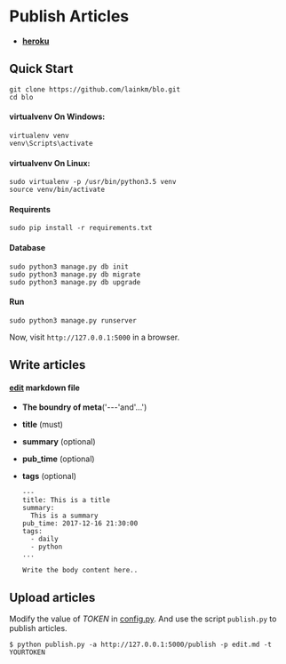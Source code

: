 Publish Articles
================

* **[heroku](https://lainly.herokuapp.com/)**

Quick Start
-----------

````
git clone https://github.com/lainkm/blo.git
cd blo
````

#### virtualvenv On Windows:

````
virtualenv venv
venv\Scripts\activate
````

#### virtualvenv On Linux:

````
sudo virtualenv -p /usr/bin/python3.5 venv
source venv/bin/activate
````

#### Requirents

````
sudo pip install -r requirements.txt
````

#### Database

````
sudo python3 manage.py db init
sudo python3 manage.py db migrate
sudo python3 manage.py db upgrade
````

#### Run

````
sudo python3 manage.py runserver
````

Now, visit `http://127.0.0.1:5000` in a browser.


Write articles
--------------

#### [edit](https://raw.githubusercontent.com/lainkm/blo/master/edit.md) markdown file

* **The boundry of meta**('---'and'...')

* **title** (must)

* **summary** (optional)

* **pub_time** (optional)

* **tags** (optional)

  ````
  ---
  title: This is a title
  summary:
    This is a summary
  pub_time: 2017-12-16 21:30:00
  tags:
    - daily
    - python
  ...

  Write the body content here..
  ````


Upload articles
---------------

Modify the value of *TOKEN* in [config.py](config.py). 
And use the script `publish.py` to publish articles.

````
$ python publish.py -a http://127.0.0.1:5000/publish -p edit.md -t YOURTOKEN
````

